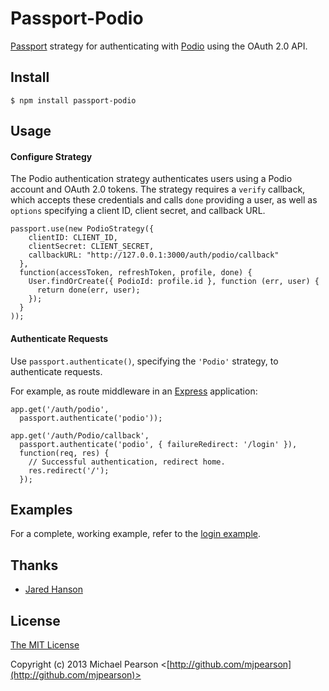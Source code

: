 # Passport-Podio

[Passport](https://github.com/jaredhanson/passport) strategy for authenticating
with [Podio](http://podio.com) using the OAuth 2.0 API.

## Install

    $ npm install passport-podio

## Usage

#### Configure Strategy

The Podio authentication strategy authenticates users using a Podio
account and OAuth 2.0 tokens.  The strategy requires a `verify` callback, which
accepts these credentials and calls `done` providing a user, as well as
`options` specifying a client ID, client secret, and callback URL.

    passport.use(new PodioStrategy({
        clientID: CLIENT_ID,
        clientSecret: CLIENT_SECRET,
        callbackURL: "http://127.0.0.1:3000/auth/podio/callback"
      },
      function(accessToken, refreshToken, profile, done) {
        User.findOrCreate({ PodioId: profile.id }, function (err, user) {
          return done(err, user);
        });
      }
    ));

#### Authenticate Requests

Use `passport.authenticate()`, specifying the `'Podio'` strategy, to
authenticate requests.

For example, as route middleware in an [Express](http://expressjs.com/)
application:

    app.get('/auth/podio',
      passport.authenticate('podio'));

    app.get('/auth/Podio/callback', 
      passport.authenticate('podio', { failureRedirect: '/login' }),
      function(req, res) {
        // Successful authentication, redirect home.
        res.redirect('/');
      });

## Examples

For a complete, working example, refer to the [login example](https://github.com/mjpearson/passport-podio/tree/master/examples/login).

## Thanks

  - [Jared Hanson](http://github.com/jaredhanson)

## License

[The MIT License](http://opensource.org/licenses/MIT)

Copyright (c) 2013 Michael Pearson <[http://github.com/mjpearson](http://github.com/mjpearson)>
